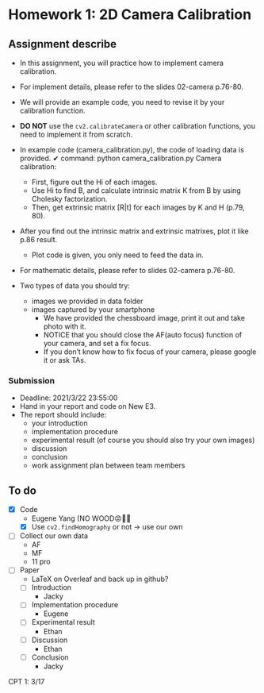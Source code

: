 # Homework 1: 2D Camera Calibration

## Assignment describe
- In this assignment, you will practice how to implement camera calibration.
- For implement details, please refer to the slides 02-camera p.76-80.
- We will provide an example code, you need to revise it by your calibration function.
- **DO NOT** use the `cv2.calibrateCamera` or other calibration functions, you need to implement it from scratch.

- In example code (camera_calibration.py), the code of loading data is provided. ✔ command: python camera_calibration.py
Camera calibration:
  - First, figure out the Hi of each images.
  - Use Hi to find B, and calculate intrinsic matrix K from B by using Cholesky factorization.
  - Then, get extrinsic matrix [R|t] for each images by K and H (p.79, 80).
- After you find out the intrinsic matrix and extrinsic matrixes, plot it like p.86 result.
  - Plot code is given, you only need to feed the data in.
- For mathematic details, please refer to slides 02-camera p.76-80.

- Two types of data you should try: 
  - images we provided in data folder
  - images captured by your smartphone
    - We have provided the chessboard image, print it out and take photo with it.
    - NOTICE that you should close the AF(auto focus) function of your camera, and set a fix focus.
    - If you don’t know how to fix focus of your camera, please google it or ask TAs.

### Submission
- Deadline: 2021/3/22 23:55:00
- Hand in your report and code on New E3.
- The report should include:
  - your introduction
  - implementation procedure
  - experimental result (of course you should also try your own images)
  - discussion
  - conclusion
  - work assignment plan between team members

## To do
- [x] Code
  - Eugene Yang (NO WOOD:rage::cursing_face::cursing_face:
  - [x] Use `cv2.findHomography` or not -> use our own
- [ ] Collect our own data
  - AF
  - MF
  - 11 pro
- [ ] Paper
  - LaTeX on Overleaf and back up in github?  
  - [ ] Introduction
    - Jacky
  - [ ] Implementation procedure
    - Eugene
  - [ ] Experimental result
    - Ethan
  - [ ] Discussion
    - Ethan
  - [ ] Conclusion
    - Jacky

CPT 1: 3/17
